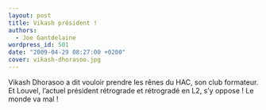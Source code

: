 ```yaml
---
layout: post
title: Vikash président !
authors:
  - Joe Gantdelaine
wordpress_id: 501
date: "2009-04-29 08:27:00 +0200"
cover: vikash-dhorasoo.jpg
---
```


Vikash Dhorasoo a dit vouloir prendre les rênes du HAC, son club formateur. Et
Louvel, l’actuel président rétrograde et rétrogradé en L2, s’y oppose ! Le monde
va mal !
